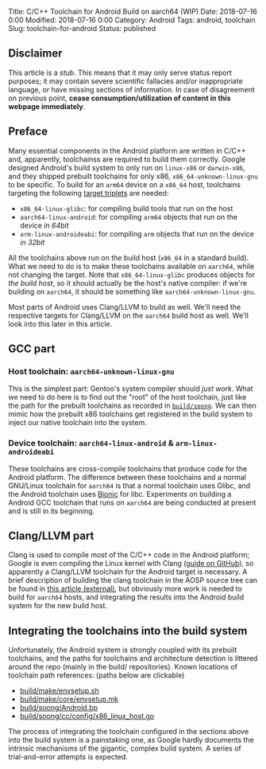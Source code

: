 Title: C/C++ Toolchain for Android Build on aarch64 (WIP)
Date: 2018-07-16 0:00
Modified: 2018-07-16 0:00
Category: Android
Tags: android, toolchain
Slug: toolchain-for-android
Status: published

## Disclaimer

This article is a *stub*.  This means that it may only serve status report purposes; it may contain severe scientific fallacies and/or inappropriate language, or have missing sections of information.  In case of disagreement on previous point, **cease consumption/utilization of content in this webpage immediately**.

## Preface

Many essential components in the Android platform are written in C/C++ and, apparently, toolchainss are required to build them correctly.  Google designed Android's build system to only run on `linux-x86` or `darwin-x86`, and they shipped prebuilt toolchains for only x86, `x86_64-unknown-linux-gnu` to be specific.  To build for an `arm64` device on a `x86_64` host, toolchains targeting the following [target triplets](https://wiki.osdev.org/Target_Triplet) are needed:

  * `x86_64-linux-glibc`: for compiling build tools that run on the host
  * `aarch64-linux-android`: for compiling `arm64` objects that run on the device *in 64bit*
  * `arm-linux-androideabi`: for compiling `arm` objects that run on the device *in 32bit*

All the toolchains above run on the build host (`x86_64` in a standard build).  What we need to do is to make these toolchains available on `aarch64`, while not changing the target.  Note that `x86_64-linux-glibc` produces objects for *the build host*, so it should actually be the host's native compiler: if we're building on `aarch64`, it should be something like `aarch64-unknown-linux-gnu`.

Most parts of Android uses Clang/LLVM to build as well.  We'll need the respective targets for Clang/LLVM on the `aarch64` build host as well.  We'll look into this later in this article.

## GCC part

### Host toolchain: `aarch64-unknown-linux-gnu`

This is the simplest part: Gentoo's system compiler should *just work*.  What we need to do here is to find out the "root" of the host toolchain, just like the path for the prebuilt toolchains as recorded in [`build/soong`](https://github.com/LineageOS/android_build_soong).  We can then mimic how the prebuilt x86 toolchains get registered in the build system to inject our native toolchain into the system.

### Device toolchain: `aarch64-linux-android` & `arm-linux-androideabi`

These toolchains are cross-compile toolchains that produce code for the Android platform.  The difference between these toolchains and a normal GNU/Linux toolchain for `aarch64` is that a normal toolchain uses Glibc, and the Android toolchain uses [Bionic](https://en.wikipedia.org/wiki/Bionic_(software)) for libc.  Experiments on building a Android GCC toolchain that runs on `aarch64` are being conducted at present and is still in its beginning.

## Clang/LLVM part

Clang is used to compile most of the C/C++ code in the Android platform; Google is even compiling the Linux kernel with Clang ([guide on GitHub](https://github.com/nathanchance/android-kernel-clang)), so apparently a Clang/LLVM toolchain for the Android target is necessary.  A brief description of building the clang toolchain in the AOSP source tree can be found in [this article (external)](https://hardenedlinux.github.io/toolchains/2016/04/01/How_to_build_Clang_toolchains_for_Android.html), but obviously more work is needed to build for `aarch64` hosts, and integrating the results into the Android build system for the new build host.

## Integrating the toolchains into the build system

Unfortunately, the Android system is strongly coupled with its prebuilt toolchains, and the paths for toolchains and architecture detection is littered around the repo (mainly in the build/ repositories).  Known locations of toolchain path references: (paths below are clickable)

  * [build/make/envsetup.sh](https://android.googlesource.com/platform/build/+/master/envsetup.sh)
  * [build/make/core/envsetup.mk](https://github.com/LineageOS/android_build/blob/lineage-15.1/core/envsetup.mk)
  * [build/soong/Android.bp](https://github.com/LineageOS/android_build_soong/blob/lineage-15.1/Android.bp)
  * [build/soong/cc/config/x86_linux_host.go](https://github.com/LineageOS/android_build_soong/blob/lineage-15.1/cc/config/x86_linux_host.go)

The process of integrating the toolchain configured in the sections above into the build system is a painstaking one, as Google hardly documents the intrinsic mechanisms of the gigantic, complex build system.  A series of trial-and-error attempts is expected.
